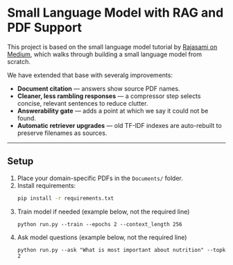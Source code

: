 # Small Language Model with RAG and PDF Support

This project is based on the small language model tutorial by [Rajasami on Medium](https://medium.com/@rajasami408/building-a-small-language-model-from-scratch-a-practical-guide-to-domain-specific-ai-59539131437f), which walks through building a small language model from scratch.  

We have extended that base with severalg improvements:

- **Document citation** — answers show source PDF names.
- **Cleaner, less rambling responses** — a compressor step selects concise, relevant sentences to reduce clutter.
- **Answerability gate** — adds a point at which we say it could not be found.
- **Automatic retriever upgrades** — old TF-IDF indexes are auto-rebuilt to preserve filenames as sources.

---

## Setup

1. Place your domain-specific PDFs in the `Documents/` folder.
2. Install requirements:
   ```bash
   pip install -r requirements.txt   
3. Train model if needed (example below, not the required line)
    ```
    python run.py --train --epochs 2 --context_length 256 
4. Ask model questions (example below, not the required line)
    ```
    python run.py --ask "What is most important about nutrition" --topk 2